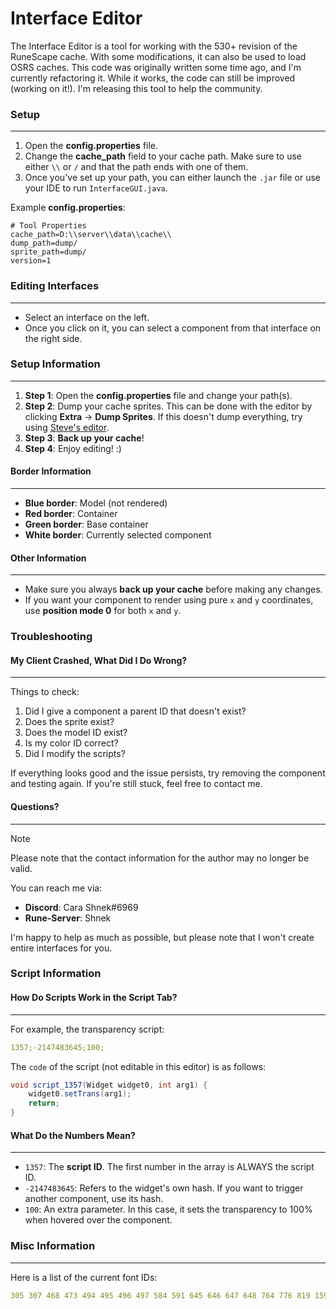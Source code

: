 # Interface Editor

The Interface Editor is a tool for working with the 530+ revision of the RuneScape cache. With some modifications, it can also be used to load OSRS caches. This code was originally written some time ago, and I'm currently refactoring it. While it works, the code can still be improved (working on it!). I'm releasing this tool to help the community.

### Setup

---

1. Open the **config.properties** file.
2. Change the **cache_path** field to your cache path. Make sure to use either `\\` or `/` and that the path ends with one of them.
3. Once you've set up your path, you can either launch the `.jar` file or use your IDE to run `InterfaceGUI.java`.

Example **config.properties**:

```properties
# Tool Properties
cache_path=D:\\server\\data\\cache\\
dump_path=dump/
sprite_path=dump/
version=1
```

### Editing Interfaces

---

- Select an interface on the left.
- Once you click on it, you can select a component from that interface on the right side.

### Setup Information

---

1.  **Step 1**: Open the **config.properties** file and change your path(s).
2.  **Step 2**: Dump your cache sprites. This can be done with the editor by clicking **Extra** -> **Dump Sprites**. If this doesn't dump everything, try using [Steve's editor](https://github.com/szumaster1/sprite-tool).
3.  **Step 3**: **Back up your cache**!
4.  **Step 4**: Enjoy editing! :)

#### Border Information

---

- **Blue border**: Model (not rendered)
- **Red border**: Container
- **Green border**: Base container
- **White border**: Currently selected component

#### Other Information

---

- Make sure you always **back up your cache** before making any changes.
- If you want your component to render using pure `x` and `y` coordinates, use **position mode 0** for both `x` and `y`.

### Troubleshooting

#### My Client Crashed, What Did I Do Wrong?

---

Things to check:

1.  Did I give a component a parent ID that doesn't exist?
2.  Does the sprite exist?
3.  Does the model ID exist?
4.  Is my color ID correct?
5.  Did I modify the scripts?

If everything looks good and the issue persists, try removing the component and testing again. If you're still stuck, feel free to contact me.

#### Questions?

---

> [!NOTE]  
> Please note that the contact information for the author may no longer be valid.

You can reach me via:

- **Discord**: Cara Shnek#6969
- **Rune-Server**: Shnek

I'm happy to help as much as possible, but please note that I won't create entire interfaces for you.

### Script Information

#### How Do Scripts Work in the Script Tab?

---

For example, the transparency script:

```yaml
1357;-2147483645;100;
```

The `code` of the script (not editable in this editor) is as follows:

```java
void script_1357(Widget widget0, int arg1) {
    widget0.setTrans(arg1);
    return;
}
```

#### What Do the Numbers Mean?

---

- `1357`: The **script ID**. The first number in the array is ALWAYS the script ID.
- `-2147483645`: Refers to the widget's own hash. If you want to trigger another component, use its hash.
- `100`: An extra parameter. In this case, it sets the transparency to 100% when hovered over the component.

### Misc Information

---

Here is a list of the current font IDs:

```yaml
305 307 468 473 494 495 496 497 584 591 645 646 647 648 764 776 819 1591 2244 2710 3237 3793 3794 3795 4040 5419 5631 13120 13121
```
